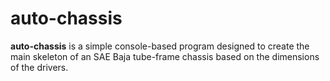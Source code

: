 # auto-chassis
**auto-chassis** is a simple console-based program designed to create the main skeleton of an SAE Baja tube-frame chassis based on the dimensions of the drivers. 
